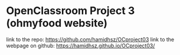# OpenClassroom Project 3 (ohmyfood website)
link to the repo: https://github.com/hamidhsz/OCproject03
link to the webpage on github: https://hamidhsz.github.io/OCproject03/


